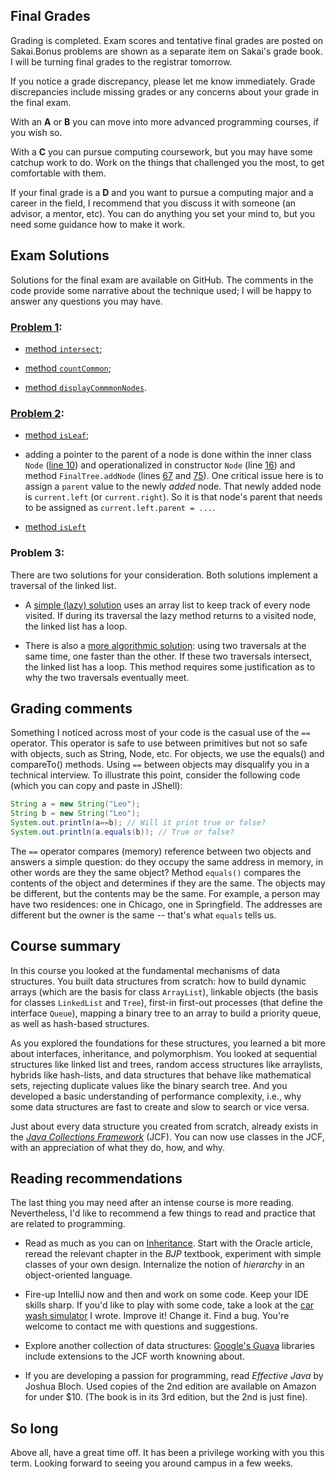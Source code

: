 
## Final Grades


Grading is completed. Exam scores and tentative final grades are posted on Sakai.Bonus problems are shown as a separate item on Sakai's grade book. I will be turning final grades to the registrar tomorrow.

If you notice a grade discrepancy, please let me know immediately. Grade discrepancies include missing grades or any concerns about your grade in the final exam.

With an **A** or **B** you can move into more advanced programming courses, if you wish so.

With a **C** you can pursue computing coursework, but you may have some catchup work to do. Work on the things that challenged you the most, to get comfortable with them.

If your final grade is a **D** and you want to pursue a computing major and a career in the field, I recommend that you discuss it with someone (an advisor, a mentor, etc). You can do anything you set your mind to, but you need some guidance how to make it work.



## Exam Solutions

Solutions for the final exam are available on GitHub. The comments in the code provide some narrative  about the technique used; I will be happy to answer any questions you may have.

### [Problem 1](https://github.com/lgreco/DataStructures/blob/master/Exams/SU21_Final/src/FinalList.java):

* [method `intersect`](https://github.com/lgreco/DataStructures/blob/a2efd96911f745f672ddbec874964cceb62b697f/Exams/SU21_Final/src/FinalList.java#L50);

* [method `countCommon`](https://github.com/lgreco/DataStructures/blob/a2efd96911f745f672ddbec874964cceb62b697f/Exams/SU21_Final/src/FinalList.java#L104);

* [method `displayCommmonNodes`](https://github.com/lgreco/DataStructures/blob/a2efd96911f745f672ddbec874964cceb62b697f/Exams/SU21_Final/src/FinalList.java#L139).

### [Problem 2](https://github.com/lgreco/DataStructures/blob/master/Exams/SU21_Final/src/FinalTree.java):

* [method `isLeaf`](https://github.com/lgreco/DataStructures/blob/a2efd96911f745f672ddbec874964cceb62b697f/Exams/SU21_Final/src/FinalTree.java#L24);

* adding a pointer to the parent of a node is done within the inner class `Node` ([line 10](https://github.com/lgreco/DataStructures/blob/a2efd96911f745f672ddbec874964cceb62b697f/Exams/SU21_Final/src/FinalTree.java#L10)) and operationalized in constructor `Node` (line [16](https://github.com/lgreco/DataStructures/blob/a2efd96911f745f672ddbec874964cceb62b697f/Exams/SU21_Final/src/FinalTree.java#L16)) and method `FinalTree.addNode` (lines [67](https://github.com/lgreco/DataStructures/blob/a2efd96911f745f672ddbec874964cceb62b697f/Exams/SU21_Final/src/FinalTree.java#L67) and [75](https://github.com/lgreco/DataStructures/blob/a2efd96911f745f672ddbec874964cceb62b697f/Exams/SU21_Final/src/FinalTree.java#L75)). One critical issue here is to assign a `parent` value to the newly *added* node. That newly added node is `current.left` (or `current.right`). So it is that node's parent that needs to be assigned as `current.left.parent = ...`.

* [method `isLeft`](https://github.com/lgreco/DataStructures/blob/a2efd96911f745f672ddbec874964cceb62b697f/Exams/SU21_Final/src/FinalTree.java#L29)

### Problem 3:

There are two solutions for your consideration. Both solutions implement a traversal of the linked list.

* A [simple (lazy) solution](https://github.com/lgreco/DataStructures/blob/a2efd96911f745f672ddbec874964cceb62b697f/ChooChoo/Loopy/src/LoopyList.java#L60) uses an array list to keep track of every node visited. If during its traversal the lazy method returns to a visited node, the linked list has a loop.

* There is also a [more algorithmic solution](https://github.com/lgreco/DataStructures/blob/a2efd96911f745f672ddbec874964cceb62b697f/ChooChoo/Loopy/src/LoopyList.java#L90): using two traversals at the same time, one faster than the other. If these two traversals intersect, the linked list has a loop. This method requires some justification as to why the two traversals eventually meet.

## Grading comments

Something I noticed across most of your code is the casual use of the `==` operator. This operator is safe to use between primitives but not so safe with objects, such as String, Node, etc. For objects, we use the equals() and compareTo() methods. Using `==` between objects may disqualify you in a technical interview. To illustrate this point, consider the following code (which you can copy and paste in JShell):

```java
String a = new String("Leo");
String b = new String("Leo");
System.out.println(a==b); // Will it print true or false?
System.out.println(a.equals(b)); // True or false?
```

The `==` operator compares (memory) reference between two objects and answers a simple question: do they occupy the same address in memory, in other words are they the same object? Method `equals()` compares the contents of the object and determines if they are the same. The objects may be different, but the contents may be the same. For example, a person may have two residences: one in Chicago, one in Springfield. The addresses are different but the owner is the same -- that's what `equals` tells us.

## Course summary

In this course you looked at the fundamental mechanisms of data structures. You built data structures from scratch: how to build dynamic arrays (which are the basis for class `ArrayList`), linkable objects (the basis for classes `LinkedList` and `Tree`), first-in first-out processes (that define the interface `Queue`), mapping a binary tree to an array to build a priority queue, as well as hash-based structures.

As you explored the foundations for these structures, you learned a bit more about interfaces, inheritance, and polymorphism. You looked at sequential structures like linked list and trees, random access structures like arraylists, hybrids like hash-lists, and data structures that behave like mathematical sets, rejecting duplicate values like the binary search tree. And you developed a basic understanding of performance complexity, i.e., why some data structures are fast to create and slow to search or vice versa.

Just about every data structure you created from scratch, already exists in the *[Java Collections Framework](https://docs.oracle.com/javase/8/docs/technotes/guides/collections/overview.html)* (JCF). You can now use classes in the JCF, with an appreciation of what they do, how, and why.

## Reading recommendations

The last thing you may need after an intense course is more reading. Nevertheless, I'd like to recommend a few things to read and practice that are related to programming.

* Read as much as you can on [Inheritance](https://docs.oracle.com/javase/tutorial/java/IandI/subclasses.html). Start with the Oracle article, reread the relevant chapter in the *BJP* textbook, experiment with simple classes of your own design. Internalize the notion of *hierarchy* in an object-oriented language.

* Fire-up IntelliJ now and then and work on some code. Keep your IDE skills sharp. If you'd like to play with some code, take a look at the [car wash simulator](https://github.com/lgreco/DataStructures/tree/master/LeosCarWash/src) I wrote. Improve it! Change it. Find a bug. You're welcome to contact me with questions and suggestions.

* Explore another collection of data structures: [Google's Guava](https://github.com/google/guava#guava-google-core-libraries-for-java) libraries include extensions to the JCF worth knowning about.

* If you are developing a passion for programming, read *Effective Java* by Joshua Bloch. Used copies of the 2nd edition are available on Amazon for under $10. (The book is in its 3rd edition, but the 2nd is just fine).

## So long

Above all, have a great time off. It has been a privilege working with you this term. Looking forward to seeing you around campus in a few weeks.

